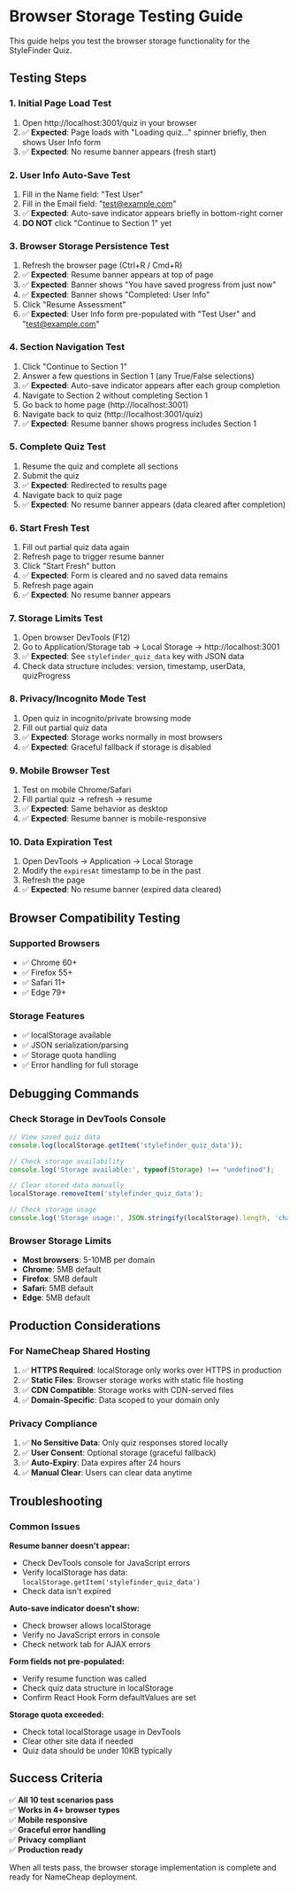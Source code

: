 # Browser Storage Testing Guide

This guide helps you test the browser storage functionality for the StyleFinder Quiz.

## Testing Steps

### 1. Initial Page Load Test
1. Open http://localhost:3001/quiz in your browser
2. ✅ **Expected**: Page loads with "Loading quiz..." spinner briefly, then shows User Info form
3. ✅ **Expected**: No resume banner appears (fresh start)

### 2. User Info Auto-Save Test
1. Fill in the Name field: "Test User"
2. Fill in the Email field: "test@example.com" 
3. ✅ **Expected**: Auto-save indicator appears briefly in bottom-right corner
4. **DO NOT** click "Continue to Section 1" yet

### 3. Browser Storage Persistence Test
1. Refresh the browser page (Ctrl+R / Cmd+R)
2. ✅ **Expected**: Resume banner appears at top of page
3. ✅ **Expected**: Banner shows "You have saved progress from just now"
4. ✅ **Expected**: Banner shows "Completed: User Info"
5. Click "Resume Assessment"
6. ✅ **Expected**: User Info form pre-populated with "Test User" and "test@example.com"

### 4. Section Navigation Test
1. Click "Continue to Section 1"
2. Answer a few questions in Section 1 (any True/False selections)
3. ✅ **Expected**: Auto-save indicator appears after each group completion
4. Navigate to Section 2 without completing Section 1
5. Go back to home page (http://localhost:3001)
6. Navigate back to quiz (http://localhost:3001/quiz)
7. ✅ **Expected**: Resume banner shows progress includes Section 1

### 5. Complete Quiz Test
1. Resume the quiz and complete all sections
2. Submit the quiz
3. ✅ **Expected**: Redirected to results page
4. Navigate back to quiz page
5. ✅ **Expected**: No resume banner appears (data cleared after completion)

### 6. Start Fresh Test
1. Fill out partial quiz data again
2. Refresh page to trigger resume banner
3. Click "Start Fresh" button
4. ✅ **Expected**: Form is cleared and no saved data remains
5. Refresh page again
6. ✅ **Expected**: No resume banner appears

### 7. Storage Limits Test
1. Open browser DevTools (F12)
2. Go to Application/Storage tab → Local Storage → http://localhost:3001
3. ✅ **Expected**: See `stylefinder_quiz_data` key with JSON data
4. Check data structure includes: version, timestamp, userData, quizProgress

### 8. Privacy/Incognito Mode Test
1. Open quiz in incognito/private browsing mode
2. Fill out partial quiz data
3. ✅ **Expected**: Storage works normally in most browsers
4. ✅ **Expected**: Graceful fallback if storage is disabled

### 9. Mobile Browser Test
1. Test on mobile Chrome/Safari
2. Fill partial quiz → refresh → resume
3. ✅ **Expected**: Same behavior as desktop
4. ✅ **Expected**: Resume banner is mobile-responsive

### 10. Data Expiration Test
1. Open DevTools → Application → Local Storage
2. Modify the `expiresAt` timestamp to be in the past
3. Refresh the page
4. ✅ **Expected**: No resume banner (expired data cleared)

## Browser Compatibility Testing

### Supported Browsers
- ✅ Chrome 60+
- ✅ Firefox 55+  
- ✅ Safari 11+
- ✅ Edge 79+

### Storage Features
- ✅ localStorage available
- ✅ JSON serialization/parsing
- ✅ Storage quota handling
- ✅ Error handling for full storage

## Debugging Commands

### Check Storage in DevTools Console
```javascript
// View saved quiz data
console.log(localStorage.getItem('stylefinder_quiz_data'));

// Check storage availability
console.log('Storage available:', typeof(Storage) !== "undefined");

// Clear stored data manually
localStorage.removeItem('stylefinder_quiz_data');

// Check storage usage
console.log('Storage usage:', JSON.stringify(localStorage).length, 'characters');
```

### Browser Storage Limits
- **Most browsers**: 5-10MB per domain
- **Chrome**: 5MB default
- **Firefox**: 5MB default  
- **Safari**: 5MB default
- **Edge**: 5MB default

## Production Considerations

### For NameCheap Shared Hosting
1. ✅ **HTTPS Required**: localStorage only works over HTTPS in production
2. ✅ **Static Files**: Browser storage works with static file hosting
3. ✅ **CDN Compatible**: Storage works with CDN-served files
4. ✅ **Domain-Specific**: Data scoped to your domain only

### Privacy Compliance
1. ✅ **No Sensitive Data**: Only quiz responses stored locally
2. ✅ **User Consent**: Optional storage (graceful fallback)
3. ✅ **Auto-Expiry**: Data expires after 24 hours
4. ✅ **Manual Clear**: Users can clear data anytime

## Troubleshooting

### Common Issues

**Resume banner doesn't appear:**
- Check DevTools console for JavaScript errors
- Verify localStorage has data: `localStorage.getItem('stylefinder_quiz_data')`
- Check data isn't expired

**Auto-save indicator doesn't show:**
- Check browser allows localStorage
- Verify no JavaScript errors in console
- Check network tab for AJAX errors

**Form fields not pre-populated:**
- Verify resume function was called
- Check quiz data structure in localStorage
- Confirm React Hook Form defaultValues are set

**Storage quota exceeded:**
- Check total localStorage usage in DevTools
- Clear other site data if needed
- Quiz data should be under 10KB typically

## Success Criteria

✅ **All 10 test scenarios pass**  
✅ **Works in 4+ browser types**  
✅ **Mobile responsive**  
✅ **Graceful error handling**  
✅ **Privacy compliant**  
✅ **Production ready**

When all tests pass, the browser storage implementation is complete and ready for NameCheap deployment.
